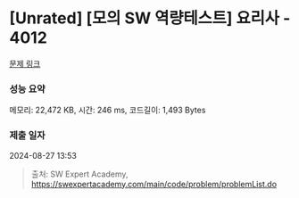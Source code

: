 # [Unrated] [모의 SW 역량테스트] 요리사 - 4012 

[문제 링크](https://swexpertacademy.com/main/code/problem/problemDetail.do?contestProbId=AWIeUtVakTMDFAVH) 

### 성능 요약

메모리: 22,472 KB, 시간: 246 ms, 코드길이: 1,493 Bytes

### 제출 일자

2024-08-27 13:53



> 출처: SW Expert Academy, https://swexpertacademy.com/main/code/problem/problemList.do